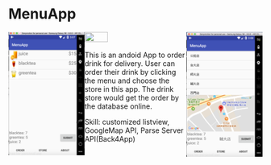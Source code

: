 # MenuApp

<img src="Menu.png" width="30%" height="30%" align='left'><img src=" DrinkInfo.png" width="30%" height="30%" align='center'> <img src="Store.png" width="30%" height="30%" align='right'>

This is an andoid App to order drink for delivery. User can order their drink by clicking the menu and choose the store in this app. The drink store would get the order by the database online.

* Skill: customized listview, GoogleMap API, Parse Server API(Back4App)
